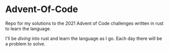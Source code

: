 # Advent-Of-Code
Repo for my solutions to the 2021 Advent of Code challenges written in rust to learn the language.

I'll be *diving* into rust and learn the language as I go. Each day there will be a problem to solve.
